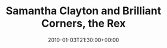 ---
templateKey: event
guid: 089515f8-6eab-11ea-99c5-002590d1d1b0
date: 2010-01-03T21:30:00+00:00
eventTime: '9:30pm'
title: Samantha Clayton and Brilliant Corners, the Rex
artist: Samantha Clayton and Brilliant Corners
city: Toronto
venue: the Rex
group: Tim Shia
guests: Drew Birston, Steve Hunter
---
